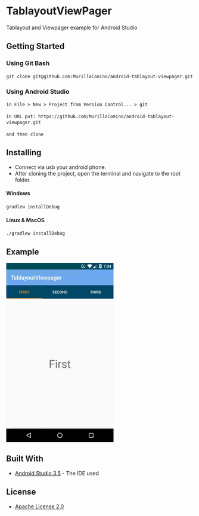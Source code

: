 # TablayoutViewPager

Tablayout and Viewpager example for Android Studio

## Getting Started
### Using Git Bash
```
git clone git@github.com:MurilloComino/android-tablayout-viewpager.git
```

### Using Android Studio
```
in File > New > Project from Version Control... > git

in URL put: https://github.com/MurilloComino/android-tablayout-viewpager.git

and then clone
```

## Installing
* Connect via usb your android phone.
* After cloning the project, open the terminal and navigate to the root folder.

#### Windows
````
gradlew installDebug
````
#### Linux & MacOS
````
./gradlew installDebug
````

## Example
![](resources/1.gif)

## Built With

* [Android Studio 3.5](https://developer.android.com/studio) - The IDE used

## License

* [Apache License 2.0](LICENSE.md)
